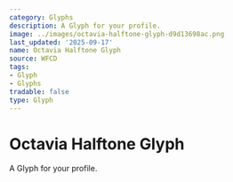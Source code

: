 ```yaml
---
category: Glyphs
description: A Glyph for your profile.
image: ../images/octavia-halftone-glyph-d9d13698ac.png
last_updated: '2025-09-17'
name: Octavia Halftone Glyph
source: WFCD
tags:
- Glyph
- Glyphs
tradable: false
type: Glyph
---
```


# Octavia Halftone Glyph

A Glyph for your profile.

